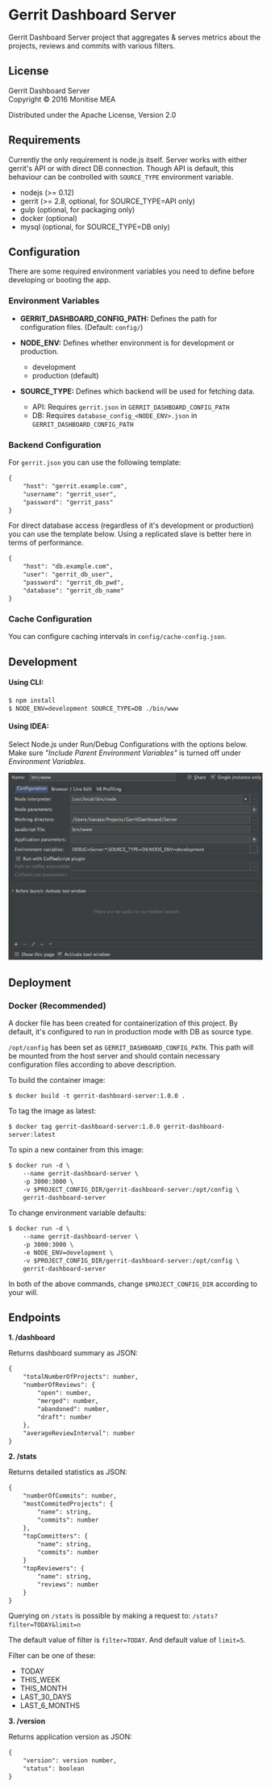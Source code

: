 # Gerrit Dashboard Server

Gerrit Dashboard Server project that aggregates & serves metrics about the projects, reviews and commits with
various filters.

## License

Gerrit Dashboard Server  
Copyright © 2016 Monitise MEA

Distributed under the Apache License, Version 2.0

## Requirements

Currently the only requirement is node.js itself. Server works with either gerrit's API or with direct DB
connection. Though API is default, this behaviour can be controlled with `SOURCE_TYPE` environment variable.

* nodejs (>= 0.12)
* gerrit (>= 2.8, optional, for SOURCE_TYPE=API only)
* gulp (optional, for packaging only)
* docker (optional)
* mysql (optional, for SOURCE_TYPE=DB only)

## Configuration

There are some required environment variables you need to define before developing or booting the app.

### Environment Variables

* **GERRIT_DASHBOARD_CONFIG_PATH:** Defines the path for configuration files. (Default: `config/`)

* **NODE_ENV:** Defines whether environment is for development or production.

    * development
    * production (default)

* **SOURCE_TYPE:** Defines which backend will be used for fetching data.

    * API: Requires `gerrit.json` in `GERRIT_DASHBOARD_CONFIG_PATH`
    * DB: Requires `database_config_<NODE_ENV>.json` in `GERRIT_DASHBOARD_CONFIG_PATH`

### Backend Configuration

For `gerrit.json` you can use the following template:

```
{
    "host": "gerrit.example.com",
    "username": "gerrit_user",
    "password": "gerrit_pass"
}
```

For direct database access (regardless of it's development or production) you can use the template below. Using a
replicated slave is better here in terms of performance.

```
{
    "host": "db.example.com",
    "user": "gerrit_db_user",
    "password": "gerrit_db_pwd",
    "database": "gerrit_db_name"
}
```

### Cache Configuration

You can configure caching intervals in `config/cache-config.json`.

## Development

#### Using CLI:

```
$ npm install
$ NODE_ENV=development SOURCE_TYPE=DB ./bin/www
```

#### Using IDEA:

Select Node.js under Run/Debug Configurations with the options below. Make sure _"Include Parent Environment Variables"_
is turned off under _Environment Variables_.

![Development Using IntelliJ Idea](idea.png)

## Deployment

### Docker (Recommended)

A docker file has been created for containerization of this project. By default, it's configured to run in production
mode with DB as source type.

`/opt/config` has been set as `GERRIT_DASHBOARD_CONFIG_PATH`. This path will be mounted from the host server and should
contain necessary configuration files according to above description.

To build the container image:

```
$ docker build -t gerrit-dashboard-server:1.0.0 .
```

To tag the image as latest:

```
$ docker tag gerrit-dashboard-server:1.0.0 gerrit-dashboard-server:latest
```

To spin a new container from this image:

```
$ docker run -d \
    --name gerrit-dashboard-server \
    -p 3000:3000 \
    -v $PROJECT_CONFIG_DIR/gerrit-dashboard-server:/opt/config \
    gerrit-dashboard-server
```

To change environment variable defaults:

```
$ docker run -d \
    --name gerrit-dashboard-server \
    -p 3000:3000 \
    -e NODE_ENV=development \
    -v $PROJECT_CONFIG_DIR/gerrit-dashboard-server:/opt/config \
    gerrit-dashboard-server
```

In both of the above commands, change `$PROJECT_CONFIG_DIR` according to your will.

## Endpoints

**1. /dashboard**

Returns dashboard summary as JSON:

```
{
    "totalNumberOfProjects": number,
    "numberOfReviews": {
        "open": number,
        "merged": number,
        "abandoned": number,
        "draft": number
    },
    "averageReviewInterval": number
}
```

**2. /stats**

Returns detailed statistics as JSON:

```
{
    "numberOfCommits": number,
    "mostCommitedProjects": {
        "name": string,
        "commits": number
    },
    "topCommitters": {
        "name": string,
        "commits": number
    }
    "topReviewers": {
        "name": string,
        "reviews": number
    }
}
```

Querying on `/stats` is possible by making a request to: `/stats?filter=TODAY&limit=n`

The default value of filter is `filter=TODAY`. And default value of `limit=5`.

Filter can be one of these:

* TODAY
* THIS_WEEK
* THIS_MONTH
* LAST_30_DAYS
* LAST_6_MONTHS

**3. /version**

Returns application version as JSON:

```
{
    "version": version number,
    "status": boolean
}
```
